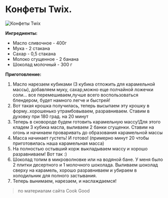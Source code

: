 # Конфеты Twix.
![Конфеты Twix](/images/Kulinar/Desert/twix.jpg 'Конфеты Twix')

**Ингредиенты:**

- Масло сливочное - 400г
- Мука - 2 стакана
- Сахар - 0,5 стакана
- Молоко сгущенное - 2 банана
- Шоколад молочный - 300 г

**Приготовление:**

1. Масло нарезаем кубиками (3 кубика отложить для карамельной массы), добавляем муку, сахар,можно еще полчайной ложечки соли... все перемешиваем,лучше всего воспользоваться блендером, будет намного легче и быстрей!
2. Вот такая крошка получилась, теперь высыпаем эту крошку в форму..хорошенько утрамбовываем, разравниваем. Ставим в духовку при 180 град. на 20 минут
3. Теперь в сковороде будем готовить карамельную массу!Для этого кладем 3 кубика масла, выливаем 2 банки сгущенки. Ставим на огонь и начинаем проваривать до образования карамельной массы
4. Масса начинает густеть! И готово! (примерно минут 20 чтобы приготовилась наша карамельная масса)
5. На полностью остывший корж выкладываем массу и хорошо разравниваем! Вот так :)
6. Шоколад топим в микроволновке или на водяной бане. У меня было 2 плитки десертного и 1 молочного шоколада. Выливаем шоколад сверху на карамель, хорошо разравниваем и убираем в холодильник для полного застывания.
7. Теперь вынимаем, нарезаем, и наслаждаемся!

>  по материалам сайта Cook Good
